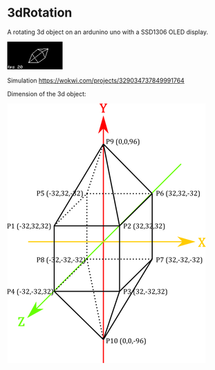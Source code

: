 # 3dRotation
A rotating 3d object on an ardunino uno with a SSD1306 OLED display.

![alt text](https://github.com/codingABI/3dRotation/blob/main/3dRotation.png) 

Simulation https://wokwi.com/projects/329034737849991764

Dimension of the 3d object:

![alt text](https://github.com/codingABI/3dRotation/blob/main/object.png) 


